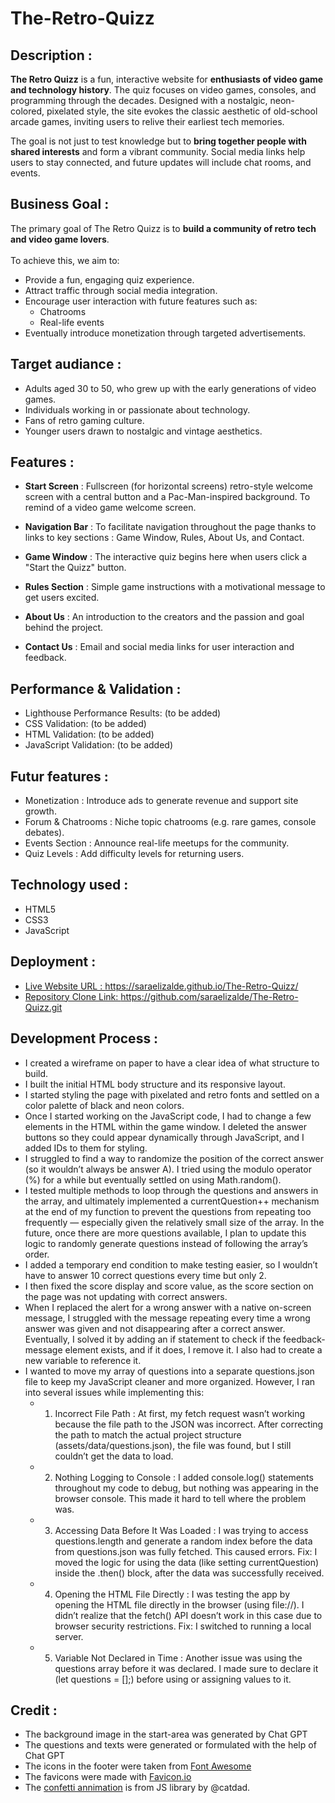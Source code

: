 # The-Retro-Quizz

## Description :

**The Retro Quizz** is a fun, interactive website for **enthusiasts of video game and technology history**. The quiz focuses on video games, consoles, and programming through the decades. Designed with a nostalgic, neon-colored, pixelated style, the site evokes the classic aesthetic of old-school arcade games, inviting users to relive their earliest tech memories.

The goal is not just to test knowledge but to **bring together people with shared interests** and form a vibrant community. Social media links help users to stay connected, and future updates will include chat rooms, and events.

## Business Goal :

The primary goal of The Retro Quizz is to **build a community of retro tech and video game lovers**.<br><br> 
To achieve this, we aim to:
- Provide a fun, engaging quiz experience.
- Attract traffic through social media integration.
- Encourage user interaction with future features such as:
    - Chatrooms
    - Real-life events
- Eventually introduce monetization through targeted advertisements.

## Target audiance :

- Adults aged 30 to 50, who grew up with the early generations of video games.
- Individuals working in or passionate about technology.
- Fans of retro gaming culture.
- Younger users drawn to nostalgic and vintage aesthetics.

## Features :

- **Start Screen** : Fullscreen (for horizontal screens) retro-style welcome screen with a central button and a Pac-Man-inspired background. To remind of a video game welcome screen. 

- **Navigation Bar** : To facilitate navigation throughout the page thanks to links to key sections : Game Window, Rules, About Us, and Contact. 

- **Game Window** : The interactive quiz begins here when users click a "Start the Quizz" button. 

- **Rules Section** : Simple game instructions with a motivational message to get users excited. 

- **About Us** : An introduction to the creators and the passion and goal behind the project. 

- **Contact Us** : Email and social media links for user interaction and feedback. 

## Performance & Validation :

 - Lighthouse Performance Results: (to be added)
- CSS Validation: (to be added)
- HTML Validation: (to be added)
- JavaScript Validation: (to be added)

## Futur features :

- Monetization : Introduce ads to generate revenue and support site growth.
- Forum & Chatrooms : Niche topic chatrooms (e.g. rare games, console debates).
- Events Section : Announce real-life meetups for the community.
- Quiz Levels : Add difficulty levels for returning users.

## Technology used : 

- HTML5
- CSS3
- JavaScript

## Deployment :

- <a href="https://saraelizalde.github.io/The-Retro-Quizz/" target="_blank">Live Website URL : https://saraelizalde.github.io/The-Retro-Quizz/</a>
- <a href="https://github.com/saraelizalde/The-Retro-Quizz.git" target="_blank">Repository Clone Link: https://github.com/saraelizalde/The-Retro-Quizz.git</a>

## Development Process :
- I created a wireframe on paper to have a clear idea of what structure to build.
- I built the initial HTML body structure and its responsive layout.
- I started styling the page with pixelated and retro fonts and settled on a color palette of black and neon colors.
- Once I started working on the JavaScript code, I had to change a few elements in the HTML within the game window. I deleted the answer buttons so they could appear dynamically through JavaScript, and I added IDs to them for styling.
- I struggled to find a way to randomize the position of the correct answer (so it wouldn’t always be answer A). I tried using the modulo operator (%) for a while but eventually settled on using Math.random().
- I tested multiple methods to loop through the questions and answers in the array, and ultimately implemented a currentQuestion++ mechanism at the end of my function to prevent the questions from repeating too frequently — especially given the relatively small size of the array. In the future, once there are more questions available, I plan to update this logic to randomly generate questions instead of following the array’s order.
- I added a temporary end condition to make testing easier, so I wouldn’t have to answer 10 correct questions every time but only 2.
- I then fixed the score display and score value, as the score section on the page was not updating with correct answers.
- When I replaced the alert for a wrong answer with a native on-screen message, I struggled with the message repeating every time a wrong answer was given and not disappearing after a correct answer. Eventually, I solved it by adding an if statement to check if the feedback-message element exists, and if it does, I remove it. I also had to create a new variable to reference it.
- I wanted to move my array of questions into a separate questions.json file to keep my JavaScript cleaner and more organized. However, I ran into several issues while implementing this:
    - 1. Incorrect File Path : 
    At first, my fetch request wasn’t working because the file path to the JSON was incorrect. After correcting the path to match the actual project structure (assets/data/questions.json), the file was found, but I still couldn’t get the data to load.
    - 2. Nothing Logging to Console :
    I added console.log() statements throughout my code to debug, but nothing was appearing in the browser console. This made it hard to tell where the problem was.
    - 3. Accessing Data Before It Was Loaded :
    I was trying to access questions.length and generate a random index before the data from questions.json was fully fetched. This caused errors.
    Fix: I moved the logic for using the data (like setting currentQuestion) inside the .then() block, after the data was successfully received.
    - 4. Opening the HTML File Directly :
    I was testing the app by opening the HTML file directly in the browser (using file://). I didn’t realize that the fetch() API doesn’t work in this case due to browser security restrictions.
    Fix: I switched to running a local server.
    - 5. Variable Not Declared in Time :
    Another issue was using the questions array before it was declared. I made sure to declare it (let questions = [];) before using or assigning values to it.

## Credit :

- The background image in the start-area was generated by Chat GPT
- The questions and texts were generated or formulated with the help of Chat GPT
- The icons in the footer were taken from <a href="https://fontawesome.com/" target="_blank">Font Awesome</a>
- The favicons were made with <a href="https://favicon.io/" target="_blank">Favicon.io</a>
- The <a href="https://www.npmjs.com/package/canvas-confetti" target="_blank">confetti annimation</a> is from JS library by @catdad.